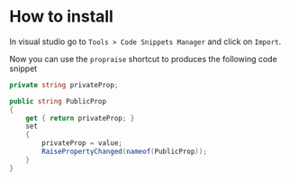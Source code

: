 # How to install
In visual studio go to `Tools > Code Snippets Manager` and click on `Import`.

Now you can use the `propraise` shortcut to produces the following code snippet

```c#
private string privateProp;

public string PublicProp
{
    get { return privateProp; }
    set
    {
        privateProp = value;
        RaisePropertyChanged(nameof(PublicProp));
    }
}
```